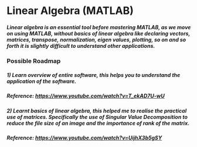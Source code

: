 # **Linear Algebra (MATLAB)**

##### Linear algebra is an essential tool before mastering MATLAB, as we move on using MATLAB, without basics of linear algebra like declaring vectors, matrices, transpose, normalization, eigen values, plotting, so on and so forth it is slightly difficult to understand other applications.
### **Possible Roadmap**
##### 1) Learn overview of entire software, this helps you to understand the   application of the software.
##### Reference: https://www.youtube.com/watch?v=T_ekAD7U-wU
##### 2) Learnt basics of linear algebra, this helped me to realise the practical use of matrices. Specifically the use of Singular Value Decomposition to reduce the file size of an image and the importance of rank of the matrix.
##### Reference: https://www.youtube.com/watch?v=UijhX3b5gSY